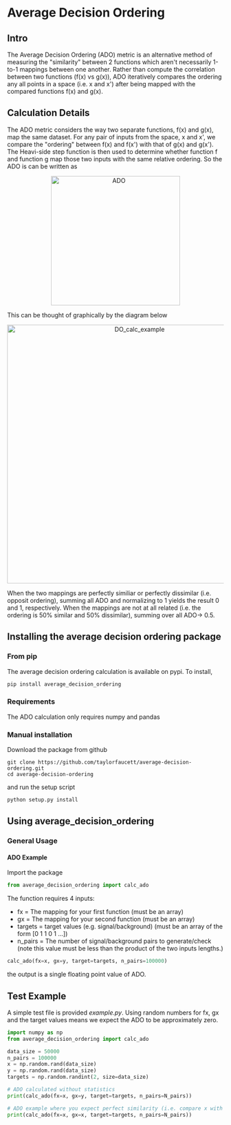 # Average Decision Ordering

## Intro

The Average Decision Ordering (ADO) metric is an alternative method of measuring the "similarity" between 2 functions which aren't necessarily 1-to-1 mappings between one another. Rather than compute the correlation between two functions (f(x) vs g(x)), ADO iteratively compares the ordering any all points in a space (i.e. x and x') after being mapped with the compared functions f(x) and g(x).

## Calculation Details

The ADO metric considers the way two separate functions, f(x) and g(x), map the same dataset. For any pair of inputs from the space, x and x', we compare the "ordering" between f(x) and f(x') with that of g(x) and g(x'). The Heavi-side step function is then used to determine whether function f and function g map those two inputs with the same relative ordering. So the ADO is can be written as

<p align="center"><img src="images/DO_equation.png" alt="ADO" width="300px"/></p>

This can be thought of graphically by the diagram below

<p align="center"><img src="images/DO_calc_example.png" alt="DO_calc_example" width="600px"/></p>

When the two mappings are perfectly similiar or perfectly dissimilar (i.e. opposit ordering), summing all ADO and normalizing to 1 yields the result 0 and 1, respectively. When the mappings are not at all related (i.e. the ordering is 50% similar and 50% dissimilar), summing over all ADO-> 0.5. 

## Installing the average decision ordering package

### From pip

The average decision ordering calculation is available on pypi. To install,

```python
pip install average_decision_ordering
```

### Requirements
The ADO calculation only requires numpy and pandas

### Manual installation
Download the package from github

```
git clone https://github.com/taylorfaucett/average-decision-ordering.git
cd average-decision-ordering
```

and run the setup script

```python
python setup.py install
```

## Using average_decision_ordering

### General Usage

#### ADO Example
Import the package

```python
from average_decision_ordering import calc_ado
```

The function requires 4 inputs:
- fx = The mapping for your first function (must be an array)
- gx = The mapping for your second function (must be an array)
- targets = target values (e.g. signal/background) (must be an array of the form [0 1 1 0 1 ...])
- n_pairs = The number of signal/background pairs to generate/check (note this value must be less than the product of the two inputs lengths.)

```python
calc_ado(fx=x, gx=y, target=targets, n_pairs=100000)
```

the output is a single floating point value of ADO.

## Test Example

A simple test file is provided *example.py*. Using random numbers for fx, gx and the target values means we expect the ADO to be approximately zero.

```python
import numpy as np
from average_decision_ordering import calc_ado

data_size = 50000
n_pairs = 100000
x = np.random.rand(data_size)
y = np.random.rand(data_size)
targets = np.random.randint(2, size=data_size)

# ADO calculated without statistics
print(calc_ado(fx=x, gx=y, target=targets, n_pairs=N_pairs))

# ADO example where you expect perfect similarity (i.e. compare x with x)
print(calc_ado(fx=x, gx=x, target=targets, n_pairs=N_pairs))

```
